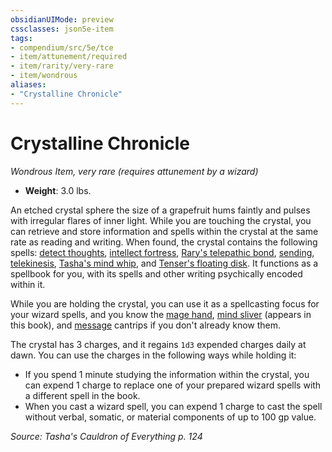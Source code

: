 ```yaml
---
obsidianUIMode: preview
cssclasses: json5e-item
tags:
- compendium/src/5e/tce
- item/attunement/required
- item/rarity/very-rare
- item/wondrous
aliases: 
- "Crystalline Chronicle"
---
```

# Crystalline Chronicle
*Wondrous Item, very rare (requires attunement by a wizard)*  

- **Weight**: 3.0 lbs.

An etched crystal sphere the size of a grapefruit hums faintly and pulses with irregular flares of inner light. While you are touching the crystal, you can retrieve and store information and spells within the crystal at the same rate as reading and writing. When found, the crystal contains the following spells: [detect thoughts](/compendium/spells/detect-thoughts.md), [intellect fortress](/compendium/spells/intellect-fortress-tce.md), [Rary's telepathic bond](/compendium/spells/rarys-telepathic-bond.md), [sending](/compendium/spells/sending.md), [telekinesis](/compendium/spells/telekinesis.md), [Tasha's mind whip](/compendium/spells/tashas-mind-whip-tce.md), and [Tenser's floating disk](/compendium/spells/tensers-floating-disk.md). It functions as a spellbook for you, with its spells and other writing psychically encoded within it.

While you are holding the crystal, you can use it as a spellcasting focus for your wizard spells, and you know the [mage hand](/compendium/spells/mage-hand.md), [mind sliver](/compendium/spells/mind-sliver-tce.md) (appears in this book), and [message](/compendium/spells/message.md) cantrips if you don't already know them.

The crystal has 3 charges, and it regains `1d3` expended charges daily at dawn. You can use the charges in the following ways while holding it:

- If you spend 1 minute studying the information within the crystal, you can expend 1 charge to replace one of your prepared wizard spells with a different spell in the book.  
- When you cast a wizard spell, you can expend 1 charge to cast the spell without verbal, somatic, or material components of up to 100 gp value.  

*Source: Tasha's Cauldron of Everything p. 124*